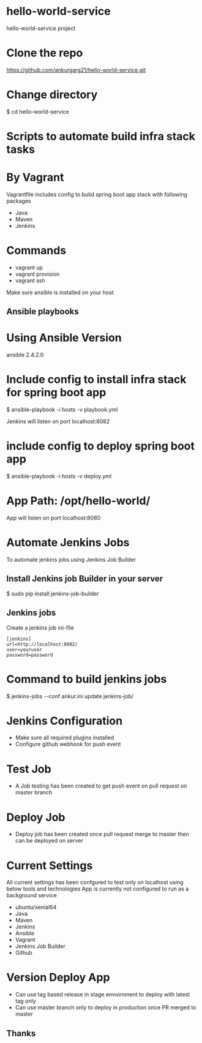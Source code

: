 # hello-world-service
hello-world-service project

# Clone the repo
https://github.com/ankurgarg21/hello-world-service.git

# Change directory 

$ cd hello-world-service  

# Scripts to automate build infra stack tasks

# By Vagrant
Vagrantfile includes config to bulid spring boot app stack with following packages

- Java
- Maven
- Jenkins 

# Commands
- vagrant up
- vagrant provision
- vagrant ssh

Make sure ansible is installed on your host

## Ansible playbooks

# Using Ansible Version 
ansible 2.4.2.0

# Include config to install infra stack for spring boot app
$ ansible-playbook -i hosts -v playbook.yml 

Jenkins will listen on port localhost:8082

# include config to deploy spring boot app
$ ansible-playbook -i hosts -v deploy.yml

# App Path: /opt/hello-world/
App will listen on port localhost:8080


# Automate Jenkins Jobs

To automate jenkins jobs using Jenkins Job Builder

## Install Jenkins job Builder in your server
$ sudo pip install jenkins-job-builder
 
## Jenkins jobs
Create a jenkins job ini-file

```
[jenkins]
url=http://localhost:8082/
user=youruser
password=password
```

# Command to build jenkins jobs

$ jenkins-jobs --conf ankur.ini update jenkins-job/


# Jenkins Configuration 
- Make sure all required plugins installed
- Configure github webhook for push event 

# Test Job
- A Job testing has been created to get push event on pull request on master branch 

# Deploy Job
- Deploy job has been created once pull request merge to master then can be deployed on server 

# Current Settings
All current settings has been confgured to test only on localhost using below tools and technologies
App is currently not configured to run as a background service 

- ubuntu/xenial64
- Java
- Maven
- Jenkins
- Ansible
- Vagrant 
- Jenkins Job Builder
- Github

# Version Deploy App
- Can use tag based release in stage envoirnment to deploy with latest tag only
- Can use master branch only to deploy in production once PR merged to master

## Thanks 
 

